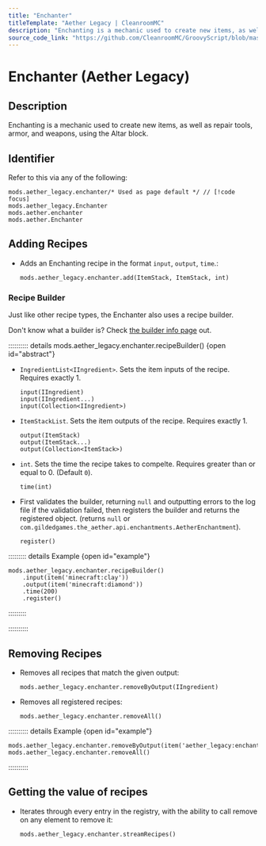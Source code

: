 ```yaml
---
title: "Enchanter"
titleTemplate: "Aether Legacy | CleanroomMC"
description: "Enchanting is a mechanic used to create new items, as well as repair tools, armor, and weapons, using the Altar block."
source_code_link: "https://github.com/CleanroomMC/GroovyScript/blob/master/src/main/java/com/cleanroommc/groovyscript/compat/mods/aetherlegacy/Enchanter.java"
---
```


# Enchanter (Aether Legacy)

## Description

Enchanting is a mechanic used to create new items, as well as repair tools, armor, and weapons, using the Altar block.

## Identifier

Refer to this via any of the following:

```groovy:no-line-numbers {1}
mods.aether_legacy.enchanter/* Used as page default */ // [!code focus]
mods.aether_legacy.Enchanter
mods.aether.enchanter
mods.aether.Enchanter
```


## Adding Recipes

- Adds an Enchanting recipe in the format `input`, `output`, `time`.:

    ```groovy:no-line-numbers
    mods.aether_legacy.enchanter.add(ItemStack, ItemStack, int)
    ```


### Recipe Builder

Just like other recipe types, the Enchanter also uses a recipe builder.

Don't know what a builder is? Check [the builder info page](../../introduction/builder.md) out.

:::::::::: details mods.aether_legacy.enchanter.recipeBuilder() {open id="abstract"}
- `IngredientList<IIngredient>`. Sets the item inputs of the recipe. Requires exactly 1.

    ```groovy:no-line-numbers
    input(IIngredient)
    input(IIngredient...)
    input(Collection<IIngredient>)
    ```

- `ItemStackList`. Sets the item outputs of the recipe. Requires exactly 1.

    ```groovy:no-line-numbers
    output(ItemStack)
    output(ItemStack...)
    output(Collection<ItemStack>)
    ```

- `int`. Sets the time the recipe takes to compelte. Requires greater than or equal to 0. (Default `0`).

    ```groovy:no-line-numbers
    time(int)
    ```

- First validates the builder, returning `null` and outputting errors to the log file if the validation failed, then registers the builder and returns the registered object. (returns `null` or `com.gildedgames.the_aether.api.enchantments.AetherEnchantment`).

    ```groovy:no-line-numbers
    register()
    ```

::::::::: details Example {open id="example"}
```groovy:no-line-numbers
mods.aether_legacy.enchanter.recipeBuilder()
    .input(item('minecraft:clay'))
    .output(item('minecraft:diamond'))
    .time(200)
    .register()
```

:::::::::

::::::::::

## Removing Recipes

- Removes all recipes that match the given output:

    ```groovy:no-line-numbers
    mods.aether_legacy.enchanter.removeByOutput(IIngredient)
    ```

- Removes all registered recipes:

    ```groovy:no-line-numbers
    mods.aether_legacy.enchanter.removeAll()
    ```

:::::::::: details Example {open id="example"}
```groovy:no-line-numbers
mods.aether_legacy.enchanter.removeByOutput(item('aether_legacy:enchanted_gravitite'))
mods.aether_legacy.enchanter.removeAll()
```

::::::::::

## Getting the value of recipes

- Iterates through every entry in the registry, with the ability to call remove on any element to remove it:

    ```groovy:no-line-numbers
    mods.aether_legacy.enchanter.streamRecipes()
    ```
